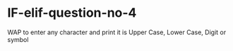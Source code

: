 # IF-elif-question-no-4
WAP to enter any character and print it is Upper Case, Lower Case, Digit or symbol
